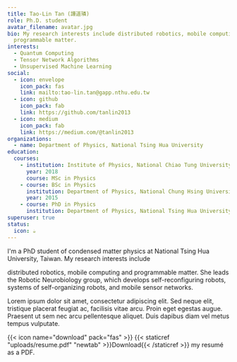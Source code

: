 ```yaml
---
title: Tao-Lin Tan (譚道璘)
role: Ph.D. student
avatar_filename: avatar.jpg
bio: My research interests include distributed robotics, mobile computing and
  programmable matter.
interests:
  - Quantum Computing
  - Tensor Network Algorithms
  - Unsupervised Machine Learning
social:
  - icon: envelope
    icon_pack: fas
    link: mailto:tao-lin.tan@gapp.nthu.edu.tw
  - icon: github
    icon_pack: fab
    link: https://github.com/tanlin2013
  - icon: medium
    icon_pack: fab
    link: https://medium.com/@tanlin2013
organizations:
  - name: Department of Physics, National Tsing Hua University
education:
  courses:
    - institution: Institute of Physics, National Chiao Tung University
      year: 2018
      course: MSc in Physics
    - course: BSc in Physics
      institution: Department of Physics, National Chung Hsing University
      year: 2015
    - course: PhD in Physics
      institution: Department of Physics, National Tsing Hua University
superuser: true
status:
  icon: ☕️
---
```

I'm a PhD student of condensed matter physics at National Tsing Hua University, Taiwan. My research interests include 

distributed robotics, mobile computing and programmable matter. She leads the Robotic Neurobiology group, which develops self-reconfiguring robots, systems of self-organizing robots, and mobile sensor networks.

Lorem ipsum dolor sit amet, consectetur adipiscing elit. Sed neque elit, tristique placerat feugiat ac, facilisis vitae arcu. Proin eget egestas augue. Praesent ut sem nec arcu pellentesque aliquet. Duis dapibus diam vel metus tempus vulputate.

{{< icon name="download" pack="fas" >}} {{< staticref "uploads/resume.pdf" "newtab" >}}Download{{< /staticref >}} my resumé as a PDF.